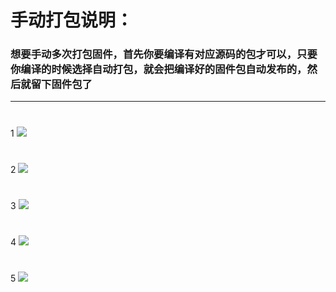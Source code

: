 # 手动打包说明：

### 想要手动多次打包固件，首先你要编译有对应源码的包才可以，只要你编译的时候选择自动打包，就会把编译好的固件包自动发布的，然后就留下固件包了

---

#
1 <img src="https://github.com/danshui-git/shuoming/blob/master/doc/sddb1.png" />
#
2 <img src="https://github.com/danshui-git/shuoming/blob/master/doc/sddb2.png" />
#
3 <img src="https://github.com/danshui-git/shuoming/blob/master/doc/sddb3.png" />
#
4 <img src="https://github.com/danshui-git/shuoming/blob/master/doc/sddb4.png" />
#
5 <img src="https://github.com/danshui-git/shuoming/blob/master/doc/sddb5.png" />
